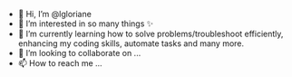 - 👋 Hi, I’m @lgloriane
- 👀 I’m interested in so many things ✨
- 🌱 I’m currently learning how to solve problems/troubleshoot efficiently, enhancing my coding skills, automate tasks and many more. 
- 💞️ I’m looking to collaborate on ...
- 📫 How to reach me ...

<!---
lgloriane/lgloriane is a ✨ special ✨ repository because its `README.md` (this file) appears on your GitHub profile.
You can click the Preview link to take a look at your changes.
--->
